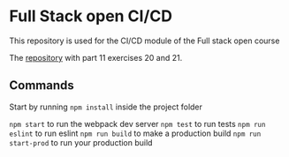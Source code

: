 # Full Stack open CI/CD

This repository is used for the CI/CD module of the Full stack open course

The [repository](https://github.com/YuriSpiridonov/phonebook-cicd) with part 11 exercises 20 and 21.

## Commands

Start by running `npm install` inside the project folder

`npm start` to run the webpack dev server
`npm test` to run tests
`npm run eslint` to run eslint
`npm run build` to make a production build
`npm run start-prod` to run your production build
